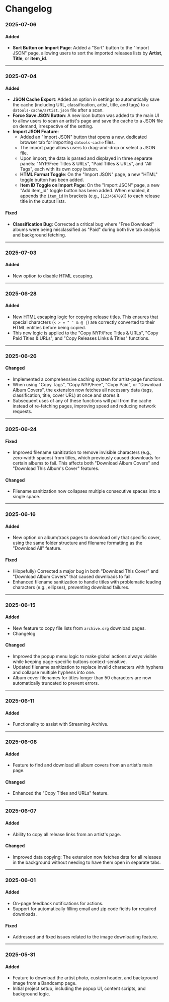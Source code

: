 # Changelog

### 2025-07-06
#### Added
 - **Sort Button on Import Page**: Added a "Sort" button to the "Import JSON" page, allowing users to sort the imported releases lists by **Artist**, **Title**, or **item_id**.

---
### 2025-07-04
#### Added
 - **JSON Cache Export**: Added an option in settings to automatically save the cache (including URL, classification, artist, title, and tags) to a `datools-cache/artist.json` file after a scan.
 - **Force Save JSON Button**: A new icon button was added to the main UI to allow users to scan an artist's page and save the cache to a JSON file on demand, irrespective of the setting.
 - **Import JSON Feature**:
    - Added an "Import JSON" button that opens a new, dedicated browser tab for importing `datools-cache` files.
    - The import page allows users to drag-and-drop or select a JSON file.
    - Upon import, the data is parsed and displayed in three separate panels: "NYP/Free Titles & URLs", "Paid Titles & URLs", and "All Tags", each with its own copy button.
    - **HTML Format Toggle**: On the "Import JSON" page, a new "HTML" toggle button has been added.
    - **Item ID Toggle on Import Page**: On the "Import JSON" page, a new "Add item_id" toggle button has been added. When enabled, it appends the `item_id` in brackets (e.g., `[123456789]`) to each release title in the output lists.
#### Fixed
 - **Classification Bug**: Corrected a critical bug where "Free Download" albums were being misclassified as "Paid" during both live tab analysis and background fetching.

---
### 2025-07-03
#### Added
 - New option to disable HTML escaping.

---
### 2025-06-28
#### Added
 - New HTML escaping logic for copying release titles. This ensures that special characters (`< > = " ' & @ |`) are correctly converted to their HTML entities before being copied.
 - This new logic is applied to the "Copy NYP/Free Titles & URLs", "Copy Paid Titles & URLs", and "Copy Releases Links & Titles" functions.

---
### 2025-06-26
#### Changed
 - Implemented a comprehensive caching system for artist-page functions.
 - When using "Copy Tags", "Copy NYP/Free", "Copy Paid", or "Download Album Covers", the extension now fetches all necessary data (tags, classification, title, cover URL) at once and stores it.
 - Subsequent uses of any of these functions will pull from the cache instead of re-fetching pages, improving speed and reducing network requests.

---
### 2025-06-24
#### Fixed
 - Improved filename sanitization to remove invisible characters (e.g., zero-width spaces) from titles, which previously caused downloads for certain albums to fail. This affects both "Download Album Covers" and "Download This Album's Cover" features.
#### Changed
 - Filename sanitization now collapses multiple consecutive spaces into a single space.

---
### 2025-06-16
#### Added
 - New option on album/track pages to download only that specific cover, using the same folder structure and filename formatting as the "Download All" feature.
#### Fixed
 - (Hopefully) Corrected a major bug in both "Download This Cover" and "Download Album Covers" that caused downloads to fail.
 - Enhanced filename sanitization to handle titles with problematic leading characters (e.g., ellipses), preventing download failures.

---
### 2025-06-15
#### Added
 - New feature to copy file lists from `archive.org` download pages.
 - Changelog
#### Changed
- Improved the popup menu logic to make global actions always visible while keeping page-specific buttons context-sensitive.
- Updated filename sanitization to replace invalid characters with hyphens and collapse multiple hyphens into one.
- Album cover filenames for titles longer than 50 characters are now automatically truncated to prevent errors.

---
### 2025-06-11
#### Added
- Functionality to assist with Streaming Archive.

---
### 2025-06-08
#### Added
- Feature to find and download all album covers from an artist's main page.

#### Changed
- Enhanced the "Copy Titles and URLs" feature.

---
### 2025-06-07
#### Added
- Ability to copy all release links from an artist's page.

#### Changed
- Improved data copying: The extension now fetches data for all releases in the background without needing to have them open in separate tabs.

---
### 2025-06-01
#### Added
- On-page feedback notifications for actions.
- Support for automatically filling email and zip code fields for required downloads.

#### Fixed
- Addressed and fixed issues related to the image downloading feature.

---
### 2025-05-31
#### Added
- Feature to download the artist photo, custom header, and background image from a Bandcamp page.
- Initial project setup, including the popup UI, content scripts, and background logic.